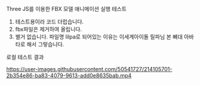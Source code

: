 Three JS를 이용한 FBX 모델 애니메이션 실행 테스트

1. 테스트용이라 코드 더럽습니다.
2. fbx파일은 제거하여 올립니다.
3. 별거 없습니다. 파일명 lilpa로 되어있는 이유는 이세계아이돌 릴파님 본 뼈대 아바타로 해서 그렇습니다.

로컬 테스트 결과

https://user-images.githubusercontent.com/50541727/214105701-2b354e86-ba83-4079-9613-add0e8635bab.mp4
